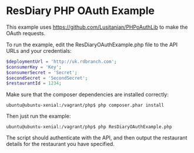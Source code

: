 # ResDiary PHP OAuth Example

This example uses https://github.com/Lusitanian/PHPoAuthLib to make the OAuth requests.

To run the example, edit the ResDiaryOAuthExample.php file to the API URLs and your credentials:

```php
$deploymentUrl = 'http://uk.rdbranch.com';
$consumerKey = 'Key';
$consumerSecret = 'Secret';
$secondSecret = 'SecondSecret';
$restaurantId = 1234;
```

Make sure that the composer dependencies are installed correctly:

```
ubuntu@ubuntu-xenial:/vagrant/php$ php composer.phar install
```

Then just run the example:

```
ubuntu@ubuntu-xenial:/vagrant/php$ php ResDiaryOAuthExample.php
```

The script should authenticate with the API, and then output the restaurant details for the restaurant you have specified.
